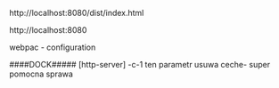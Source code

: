 http://localhost:8080/dist/index.html

http://localhost:8080

webpac - configuration


####DOCK#####
[http-server] 
-c-1 ten parametr usuwa ceche- super pomocna sprawa 